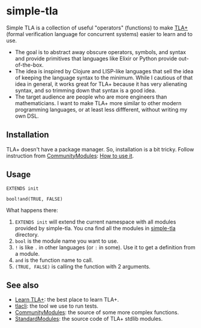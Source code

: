 # simple-tla

Simple TLA is a collection of useful "operators" (functions) to make [TLA+](https://en.wikipedia.org/wiki/TLA%2B) (formal verification language for concurrent systems) easier to learn and to use.

+ The goal is to abstract away obscure operators, symbols, and syntax and provide primitives that languages like Elixir or Python provide out-of-the-box.
+ The idea is inspired by Clojure and LISP-like languages that sell the idea of keeping the language syntax to the minimum. While I cautious of that idea in general, it works great for TLA+ because it has very alienating syntax, and so trimming down that syntax is a good idea.
+ The target audience are people who are more engineers than mathematicians. I want to make TLA+ more similar to other modern programming languages, or at least less diffferent, without writing my own DSL.

## Installation

TLA+ doesn't have a package manager. So, installation is a bit tricky. Follow instruction from [CommunityModules](https://github.com/tlaplus/CommunityModules): [How to use it](https://github.com/tlaplus/CommunityModules#how-to-use-it).

## Usage

```tla
EXTENDS init

bool!and(TRUE, FALSE)
```

What happens there:

1. `EXTENDS init` will extend the current namespace with all modules provided by simple-tla. You cna find all the modules in [simple-tla](./simple-tla/) directory.
1. `bool` is the module name you want to use.
1. `!` is like `.` in other languages (or `:` in some). Use it to get a definition from a module.
1. `and` is the function name to call.
1. `(TRUE, FALSE)` is calling the function with 2 arguments.

## See also

+ [Learn TLA+](https://learntla.com/index.html): the best place to learn TLA+.
+ [tlacli](https://github.com/hwayne/tlacli): the tool we use to run tests.
+ [CommunityModules](https://github.com/tlaplus/CommunityModules): the source of some more complex functions.
+ [StandardModules](https://github.com/tlaplus/tlaplus/tree/master/tlatools/org.lamport.tlatools/src/tla2sany/StandardModules): the source code of TLA+ stdlib modules.
